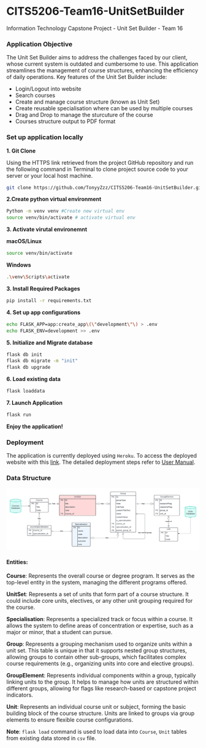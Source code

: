 # CITS5206-Team16-UnitSetBuilder

Information Technology Capstone Project - Unit Set Builder - Team 16

### Application Objective

The Unit Set Builder aims to address the challenges faced by our client, whose current system is outdated and cumbersome to use. This application streamlines the management of course structures, enhancing the efficiency of daily operations. Key features of the Unit Set Builder include:

- Login/Logout into website
- Search courses
- Create and manage course structure (known as Unit Set)
- Create reusable specialisation where can be used by multiple courses
- Drag and Drop to manage the sturcuture of the course
- Courses structure output to PDF format

### Set up application locally

**1. Git Clone**

Using the HTTPS link retrieved from the project GitHub repository and run the following command in Terminal to clone project source code to your server or your local host machine.

```bash
git clone https://github.com/TonyyZzz/CITS5206-Team16-UnitSetBuilder.git
```

**2.Create python virtual environment**

```bash
Python -m venv venv #Create new virtual env
source venv/bin/activate # activate virtual env
```

**3. Activate virutal environemnt**

**macOS/Linux**
```bash
source venv/bin/activate

```
**Windows**
```bash
.\venv\Scripts\activate
```

**3. Install Required Packages**
```bash
pip install -r requirements.txt
```

**4. Set up app configurations**
```bash
echo FLASK_APP=app:create_app\(\"development\"\) > .env
echo FLASK_ENV=development >> .env
```

**5. Initialize and Migrate database**
```bash
flask db init
flask db migrate -m "init"
flask db upgrade
```

**6. Load existing data**
```bash
flask loaddata
```

**7. Launch Application**
```bash
flask run
```

**Enjoy the application!**

### Deployment

The application is currently deployed using `Heroku`. To access the deployed website with this [link](https://unitsetbuilder-a33e3d2c8e96.herokuapp.com/). The detailed deployment steps refer to [User Manual](https://github.com/TonyyZzz/CITS5206-Team16-UnitSetBuilder/blob/main/deliverables/User_Manual.pdf).

### Data Structure

![ERD](deliverables/DataStructure.png)

#### Entities:

**Course**: Represents the overall course or degree program. It serves as the top-level entity in the system, managing the different programs offered.

**UnitSet**: Represents a set of units that form part of a course structure. It could include core units, electives, or any other unit grouping required for the course.

**Specialisation**: Represents a specialized track or focus within a course. It allows the system to define areas of concentration or expertise, such as a major or minor, that a student can pursue.

**Group**: Represents a grouping mechanism used to organize units within a unit set. This table is unique in that it supports nested group structures, allowing groups to contain other sub-groups, which facilitates complex course requirements (e.g., organizing units into core and elective groups).

**GroupElement**: Represents individual components within a group, typically linking units to the group. It helps to manage how units are structured within different groups, allowing for flags like research-based or capstone project indicators.

**Unit**: Represents an individual course unit or subject, forming the basic building block of the course structure. Units are linked to groups via group elements to ensure flexible course configurations.

**Note**: 
`flask load` command is used to load data into `Course`, `Unit` tables from existing data stored in `csv` file.
